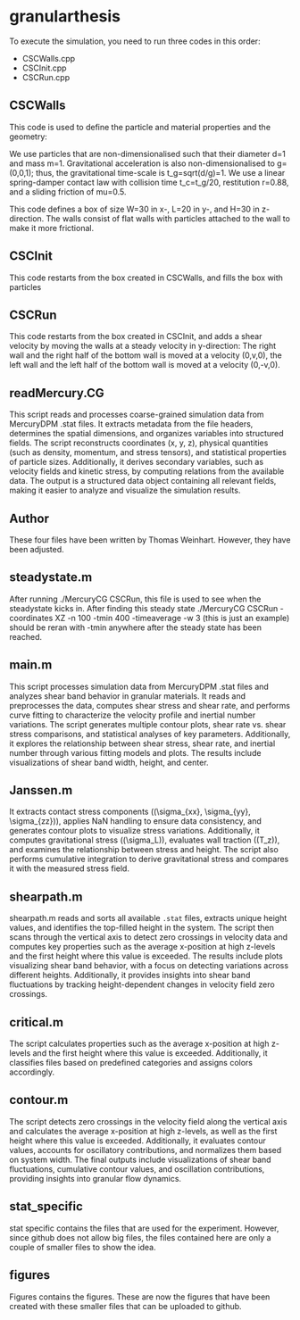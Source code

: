 # granularthesis

To execute the simulation, you need to run three codes in this order: 
 - CSCWalls.cpp
 - CSCInit.cpp
 - CSCRun.cpp

## CSCWalls
This code is used to define the particle and material properties and the geometry:

We use particles that are non-dimensionalised such that their diameter d=1 and mass m=1. Gravitational acceleration is also non-dimensionalised to g=(0,0,1); thus, the gravitational time-scale is t_g=sqrt(d/g)=1. We use a linear spring-damper contact law with collision time t_c=t_g/20, restitution r=0.88, and a sliding friction of mu=0.5. 

This code defines a box of size W=30 in x-, L=20 in y-, and H=30 in z-direction. The walls consist of flat walls with particles attached to the wall to make it more frictional.

## CSCInit

This code restarts from the box created in CSCWalls, and fills the box with particles

## CSCRun

This code restarts from the box created in CSCInit, and adds a shear velocity by moving the walls at a steady velocity in y-direction: The right wall and the right half of the bottom wall is moved at a velocity (0,v,0), the left wall and the left half of the bottom wall is moved at a velocity (0,-v,0).

## readMercury.CG 

This script reads and processes coarse-grained simulation data from MercuryDPM .stat files. It extracts metadata from the file headers, determines the spatial dimensions, and organizes variables into structured fields. The script reconstructs coordinates (x, y, z), physical quantities (such as density, momentum, and stress tensors), and statistical properties of particle sizes. Additionally, it derives secondary variables, such as velocity fields and kinetic stress, by computing relations from the available data. The output is a structured data object containing all relevant fields, making it easier to analyze and visualize the simulation results.

## Author

These four files have been written by Thomas Weinhart. However, they have been adjusted.

## steadystate.m

After running ./MercuryCG CSCRun, this file is used to see when the steadystate kicks in. After finding this steady state ./MercuryCG CSCRun -coordinates XZ -n 100 -tmin 400 -timeaverage -w 3 (this is just an example) should be reran with -tmin anywhere after the steady state has been reached.

## main.m

This script processes simulation data from MercuryDPM .stat files and analyzes shear band behavior in granular materials. It reads and preprocesses the data, computes shear stress and shear rate, and performs curve fitting to characterize the velocity profile and inertial number variations. The script generates multiple contour plots, shear rate vs. shear stress comparisons, and statistical analyses of key parameters. Additionally, it explores the relationship between shear stress, shear rate, and inertial number through various fitting models and plots. The results include visualizations of shear band width, height, and center.

## Janssen.m

It extracts contact stress components (\(\sigma_{xx}, \sigma_{yy}, \sigma_{zz}\)), applies NaN handling to ensure data consistency, and generates contour plots to visualize stress variations. Additionally, it computes gravitational stress (\(\sigma_L\)), evaluates wall traction (\(T_z\)), and examines the relationship between stress and height. The script also performs cumulative integration to derive gravitational stress and compares it with the measured stress field.

## shearpath.m

shearpath.m reads and sorts all available `.stat` files, extracts unique height values, and identifies the top-filled height in the system. The script then scans through the vertical axis to detect zero crossings in velocity data and computes key properties such as the average x-position at high z-levels and the first height where this value is exceeded. The results include plots visualizing shear band behavior, with a focus on detecting variations across different heights. Additionally, it provides insights into shear band fluctuations by tracking height-dependent changes in velocity field zero crossings.

## critical.m

The script calculates properties such as the average x-position at high z-levels and the first height where this value is exceeded. Additionally, it classifies files based on predefined categories and assigns colors accordingly. 

## contour.m

The script detects zero crossings in the velocity field along the vertical axis and calculates the average x-position at high z-levels, as well as the first height where this value is exceeded. Additionally, it evaluates contour values, accounts for oscillatory contributions, and normalizes them based on system width. The final outputs include visualizations of shear band fluctuations, cumulative contour values, and oscillation contributions, providing insights into granular flow dynamics.

## stat_specific

stat specific contains the files that are used for the experiment. However, since github does not allow big files, the files contained here are only a couple of smaller files to show the idea.

## figures

Figures contains the figures. These are now the figures that have been created with these smaller files that can be uploaded to github.

